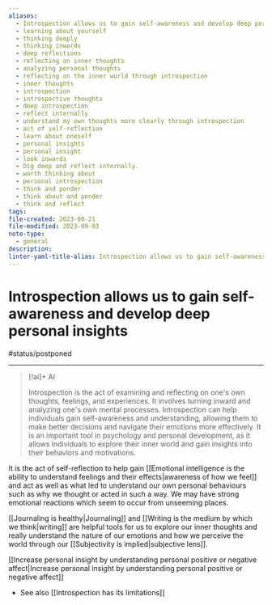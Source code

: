 ```yaml
---
aliases:
  - Introspection allows us to gain self-awareness and develop deep personal insights
  - learning about yourself
  - thinking deeply
  - thinking inwards
  - deep reflections
  - reflecting on inner thoughts
  - analyzing personal thoughts
  - reflecting on the inner world through introspection
  - inner thoughts
  - introspection
  - introspective thoughts
  - deep introspection
  - reflect internally
  - understand my own thoughts more clearly through introspection
  - act of self-reflection
  - learn about oneself
  - personal insights
  - personal insight
  - look inwards
  - Dig deep and reflect internally.
  - worth thinking about
  - personal introspection
  - think and ponder
  - think about and ponder
  - think and reflect
tags: 
file-created: 2023-08-21
file-modified: 2023-09-03
note-type:
  - general
description: 
linter-yaml-title-alias: Introspection allows us to gain self-awareness and develop deep personal insights
---
```


# Introspection allows us to gain self-awareness and develop deep personal insights

#status/postponed

---

> [!ai]+ AI
>
> Introspection is the act of examining and reflecting on one's own thoughts, feelings, and experiences. It involves turning inward and analyzing one's own mental processes. Introspection can help individuals gain self-awareness and understanding, allowing them to make better decisions and navigate their emotions more effectively. It is an important tool in psychology and personal development, as it allows individuals to explore their inner world and gain insights into their behaviors and motivations.

It is the act of self-reflection to help gain [[Emotional intelligence is the ability to understand feelings and their effects|awareness of how we feel]] and act as well as what led to understand our own personal behaviours such as why we thought or acted in such a way. We may have strong emotional reactions which seem to occur from unseeming places.

[[Journaling is healthy|Journaling]] and [[Writing is the medium by which we think|writing]] are helpful tools for us to explore our inner thoughts and really understand the nature of our emotions and how we perceive the world through our [[Subjectivity is implied|subjective lens]].

[[Increase personal insight by understanding personal positive or negative affect|Increase personal insight by understanding personal positive or negative affect]]


- See also [[Introspection has its limitations]]